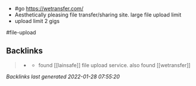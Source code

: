 - #go  https://wetransfer.com/
- Aesthetically pleasing file transfer/sharing site. large file upload limit
- upload limit 2 gigs

#file-upload 

## Backlinks

> - [](2020-12-31.md)
>   - found [[lainsafe]] file upload service. also found [[wetransfer]]

_Backlinks last generated 2022-01-28 07:55:20_
